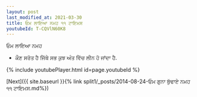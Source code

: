 ```yaml
---
layout: post
last_modified_at: 2021-03-30
title: ਓਮ ਲਾਇਆ ਨਮਹ ੧੧ ਟਾਇਮਸ
youtubeId: T-CQVlN60K8
---
```

 
 
 ਓਮ ਲਾਇਆ ਨਮਹ  
 
 -  ਕੌਣ ਸਰੋਤ ਹੈ ਜਿੱਥੇ ਸਭ ਕੁਝ ਅੰਤ ਵਿੱਚ ਲੀਨ ਹੋ ਜਾਂਦਾ ਹੈ. 
 
  
 
  
 
 
 
 
 
 


{% include youtubePlayer.html id=page.youtubeId %}
 
[Next]({{ site.baseurl }}{% link  split1/_posts/2014-08-24-ਓਮ ਗੁਨਾ ਬੁੱਢਾਏ ਨਮਹ ੧੧ ਟਾਇਮਸ.md%})
 
